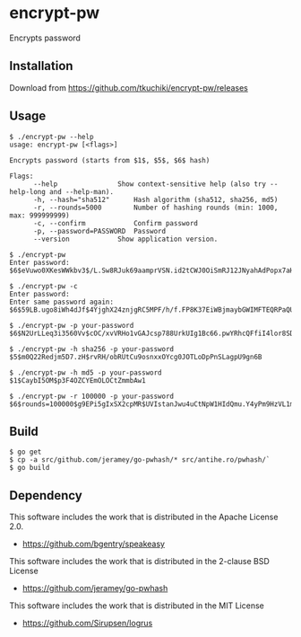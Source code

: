 # encrypt-pw
Encrypts password 

## Installation

Download from https://github.com/tkuchiki/encrypt-pw/releases

## Usage

```
$ ./encrypt-pw --help
usage: encrypt-pw [<flags>]

Encrypts password (starts from $1$, $5$, $6$ hash)

Flags:
      --help               Show context-sensitive help (also try --help-long and --help-man).
      -h, --hash="sha512"      Hash algorithm (sha512, sha256, md5)
      -r, --rounds=5000        Number of hashing rounds (min: 1000, max: 999999999)
      -c, --confirm            Confirm password
      -p, --password=PASSWORD  Password
      --version            Show application version.

$ ./encrypt-pw
Enter password:
$6$eVuwo0XKesWWkbv3$/L.Sw8RJuk69aamprVSN.id2tCWJ0OiSmRJ12JNyahAdPopx7aHOWDvZ/PYustFFQ6Eu7vp22FYLqvXTUIo9I0

$ ./encrypt-pw -c
Enter password:
Enter same password again:
$6$59LB.ugo8iWh4dJf$4YjghX24znjgRC5MPF/h/f.FP8K37EiWBjmaybGWIMFTEQRPaQUDibCUcg72qRx54qW0As3GsvkCEYShEifMA.

$ ./encrypt-pw -p your-password
$6$N2UrLLeq3i3560Vv$cOC/xvVRHo1vGAJcsp788UrkUIg1Bc66.pwYRhcQFfiI4lor8SDQQKgW8zT7qdc4bflbEnkTGEyulU7v9DCcT

$ ./encrypt-pw -h sha256 -p your-password
$5$m0Q22Redjm5D7.zH$rvRH/obRUtCu9osnxxOYcg0JOTLoDpPnSLagpU9gn6B

$ ./encrypt-pw -h md5 -p your-password
$1$CaybI5OM$p3F4OZCYEmOLOCtZmmbAw1

$ ./encrypt-pw -r 100000 -p your-password
$6$rounds=100000$g9EPi5gIxSX2cpMR$UVIstanJwu4uCtNpW1HIdQmu.Y4yPm9HzVL1mcwoz0E87Gn0FI7AunYy5wOQ8FBArwlIQc6N6YZITsDW6aZZh/
```

## Build

```
$ go get
$ cp -a src/github.com/jeramey/go-pwhash/* src/antihe.ro/pwhash/`
$ go build
```

## Dependency

This software includes the work that is distributed in the Apache License 2.0.

- https://github.com/bgentry/speakeasy

This software includes the work that is distributed in the 2-clause BSD License

- https://github.com/jeramey/go-pwhash

This software includes the work that is distributed in the MIT License

- https://github.com/Sirupsen/logrus
